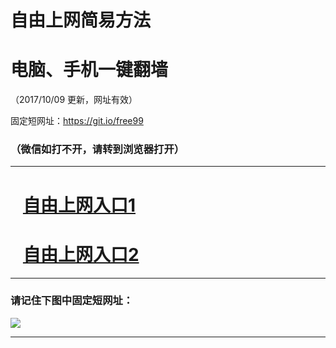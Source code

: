 ﻿# 自由上网简易方法

# 电脑、手机一键翻墙

（2017/10/09 更新，网址有效）

固定短网址：https://git.io/free99

### （微信如打不开，请转到浏览器打开）


***





# &nbsp;&nbsp; <a href="http://ft3079223871.fwq-tz-1001.info/fwqtz01.html?t=10090012517 " target="_blank">自由上网入口1</a>
# &nbsp;&nbsp; <a href="http://ft985726449.fwq-tz-1002.info/fwqtz02.html?t=1009001698 " target="_blank">自由上网入口2</a>
***

### 请记住下图中固定短网址：

<img src="https://s3-us-west-2.amazonaws.com/fwq-1001/yjfq-20170905okok.png" /> 


***

